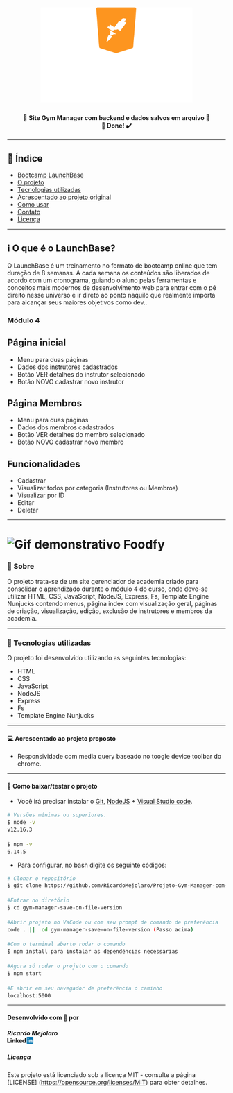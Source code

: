 <h1 align=center>
<img src="/gym-manager-save-on-file-version/public/assets/logo-launchbase.svg" alt="Bootcamp LaunchBase" width="350px">
</h1>

<h4 align="center"> 
🚀 Site Gym Manager com backend e dados salvos em arquivo 🚀 <br/> 🚀 Done! ✔️
</h4>

---

## 📑️ Índice

- [Bootcamp LaunchBase](#ℹ️-O-que-é-o-LaunchBase)
- [O projeto](#📝️-Sobre)
- [Tecnologias utilizadas](#🚀️-Tecnologias-utilizadas)
- [Acrescentado ao projeto original](#💻️-Acrescentado-ao-projeto-proposto)
- [Como usar](#💾️-Como-baixar/testar-o-projeto)
- [Contato](#-Desenvolvido-com-💙️-por)
- [Licença](#-Licença)

---

## ℹ️ O que é o LaunchBase?

O LaunchBase é um treinamento no formato de bootcamp online que tem duração de 8 semanas. A cada semana os conteúdos são liberados de acordo com um cronograma, guiando o aluno pelas ferramentas e conceitos mais modernos de desenvolvimento web para entrar com o pé direito nesse universo e ir direto ao ponto naquilo que realmente importa para alcançar seus maiores objetivos como dev..

### Módulo 4

<h2>Página inicial</h2>
<ul>
  <li>Menu para duas páginas</li>
  <li>Dados dos instrutores cadastrados</li>
  <li>Botão VER detalhes do instrutor selecionado</li>
  <li>Botão NOVO cadastrar novo instrutor</li>
</ul>

<h2>Página Membros</h2>
<ul>
  <li>Menu para duas páginas</li>
  <li>Dados dos membros cadastrados</li>
  <li>Botão VER detalhes do membro selecionado</li>
  <li>Botão NOVO cadastrar novo membro</li>
</ul>

<h2>Funcionalidades</h2>
<ul>
  <li>Cadastrar</li>
  <li>Visualizar todos por categoria (Instrutores ou Membros)</li>
  <li>Visualizar por ID</li>
  <li>Editar</li>
  <li>Deletar</li>
</ul>

---

<h1>
<img src="/gym-manager-save-on-file-version/public/assets/gym-manager.gif" alt="Gif demonstrativo Foodfy">
</h1>

### 📝️ Sobre

O projeto trata-se de um site gerenciador de academia criado para consolidar o aprendizado
durante o módulo 4 do curso, onde deve-se utilizar HTML, CSS, JavaScript,
NodeJS, Express, Fs, Template Engine Nunjucks contendo menus, página index com visualização geral, páginas de criação, visualização, edição, exclusão de instrutores e membros da academia.

---

### 🚀️ Tecnologias utilizadas

O projeto foi desenvolvido utilizando as seguintes tecnologias:

- HTML
- CSS
- JavaScript
- NodeJS
- Express
- Fs
- Template Engine Nunjucks

---

#### 💻️ Acrescentado ao projeto proposto

- Responsividade com media query baseado no toogle device toolbar do chrome.

---

#### 💾️ Como baixar/testar o projeto

- Você irá precisar instalar o [Git](https://git-scm.com/), [NodeJS](https://nodejs.org/pt-br/download/) + [Visual Studio code](https://code.visualstudio.com/).

```bash
# Versões mínimas ou superiores.
$ node -v
v12.16.3

$ npm -v
6.14.5
```

- Para configurar, no bash digite os seguinte códigos:

```bash
# Clonar o repositório
$ git clone https://github.com/RicardoMejolaro/Projeto-Gym-Manager-com-NodeJS.git

#Entrar no diretório
$ cd gym-manager-save-on-file-version

#Abrir projeto no VsCode ou com seu prompt de comando de preferência
code . ||  cd gym-manager-save-on-file-version (Passo acima) 

#Com o terminal aberto rodar o comando
$ npm install para instalar as dependências necessárias

#Agora só rodar o projeto com o comando
$ npm start

#E abrir em seu navegador de preferência o caminho
localhost:5000

```
---

#### Desenvolvido com 💙️ por

***Ricardo Mejolaro*** 
<br/> 
<a href="https://www.linkedin.com/in/ricardo-mejolaro/">
<img src="/gym-manager-save-on-file-version/public/assets/linkedin.png">
</a>

##### Licença

Este projeto está licenciado sob a licença MIT - consulte a página [LICENSE] (https://opensource.org/licenses/MIT) para obter detalhes.
